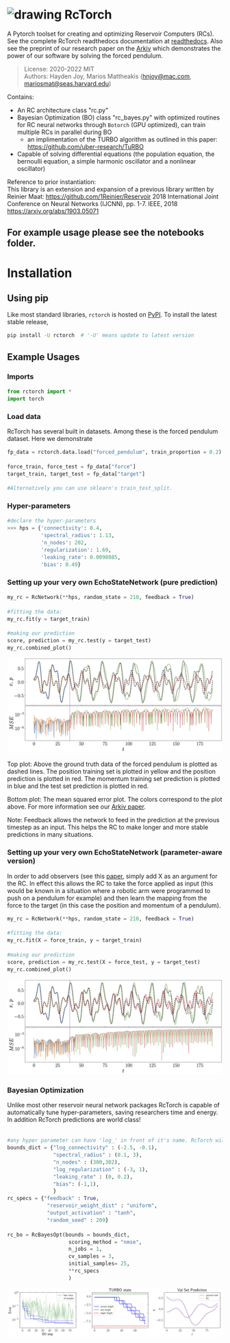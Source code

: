 <img src="https://github.com/blindedjoy/RcTorch/blob/master/fig/png/rctorch_logo.png?raw=true" alt="drawing" style="width:40px;"/> RcTorch 
=========
A Pytorch toolset for creating and optimizing Reservoir Computers (RCs). 
See the complete RcTorch readthedocs documentation at [readthedocs](https://rctorch.readthedocs.io/en/latest/).
Also see the preprint of our research paper on the [Arkiv](https://arxiv.org/abs/2207.05870) which demonstrates the power of our software by solving the forced pendulum.

>License: 2020-2022 MIT  
>Authors: Hayden Joy, Marios Mattheakis (hnjoy@mac.com, mariosmat@seas.harvard.edu)




Contains:
- An RC architecture class "rc.py"
- Bayesian Optimization (BO) class "rc_bayes.py" with optimized routines for RC neural networks through `Botorch` (GPU optimized), can train multiple RCs in parallel during BO
  - an implimentation of the TURBO algorithm as outlined in this paper: https://github.com/uber-research/TuRBO
- Capable of solving differential equations (the population equation, the bernoulli equation, a simple harmonic oscillator and a nonlinear oscillator)

Reference to prior instantiation:  
This library is an extension and expansion of a previous library written by Reinier Maat: https://github.com/1Reinier/Reservoir
2018 International Joint Conference on Neural Networks (IJCNN), pp. 1-7. IEEE, 2018  
https://arxiv.org/abs/1903.05071

## For example usage please see the notebooks folder.

# Installation

## Using pip

Like most standard libraries, `rctorch` is hosted on [PyPI](https://pypi.org/project/RcTorch/). To install the latest stable release, 

```bash
pip install -U rctorch  # '-U' means update to latest version
```
## Example Usages

### Imports

```python
from rctorch import *
import torch
```

### Load data

RcTorch has several built in datasets. Among these is the forced pendulum dataset. Here we demonstrate
```python
fp_data = rctorch.data.load("forced_pendulum", train_proportion = 0.2)

force_train, force_test = fp_data["force"]
target_train, target_test = fp_data["target"]

#Alternatively you can use sklearn's train_test_split.
```

### Hyper-parameters


```python
#declare the hyper-parameters
>>> hps = {'connectivity': 0.4,
           'spectral_radius': 1.13,
           'n_nodes': 202,
           'regularization': 1.69,
           'leaking_rate': 0.0098085,
           'bias': 0.49}
```

### Setting up your very own EchoStateNetwork (pure prediction)

```python
my_rc = RcNetwork(**hps, random_state = 210, feedback = True)

#fitting the data:
my_rc.fit(y = target_train)

#making our prediction
score, prediction = my_rc.test(y = target_test)
my_rc.combined_plot()

```

![](https://github.com/blindedjoy/RcTorch/blob/master/fig/png/traj_1.png?raw=true)

Top plot: Above the ground truth data of the forced pendulum is plotted as dashed lines. The position training set is plotted in yellow and the position prediction is plotted in red. The momentum training set prediction is plotted in blue and the test set prediction is plotted in red.

Bottom plot: The mean squared error plot. The colors correspond to the plot above. For more information see our [Arkiv paper](https://arxiv.org/abs/2207.05870). 


Note: Feedback allows the network to feed in the prediction at the previous timestep as an input. This helps the RC to make longer and more stable predictions in many situations.

### Setting up your very own EchoStateNetwork (parameter-aware version)

In order to add observers (see this [paper](https://aip.scitation.org/doi/abs/10.1063/1.4979665), simply add X as an argument for the RC. In effect this allows the RC to take the force applied as input (this would be known in a situation where a robotic arm were programmed to push on a pendulum for example) and then learn the mapping from the force to the target (in this case the position and momentum of a pendulum).

```python
my_rc = RcNetwork(**hps, random_state = 210, feedback = True)

#fitting the data:
my_rc.fit(X = force_train, y = target_train)

#making our prediction
score, prediction = my_rc.test(X = force_test, y = target_test)
my_rc.combined_plot()

```

![](https://github.com/blindedjoy/RcTorch/blob/master/fig/png/traj_2.png?raw=true)

### Bayesian Optimization

Unlike most other reservoir neural network packages RcTorch is capable of automatically tune hyper-parameters, saving researchers time and energy. In addition RcTorch predictions are world class!

```python

#any hyper parameter can have 'log_' in front of it's name. RcTorch will interpret this properly. 
bounds_dict = {"log_connectivity" : (-2.5, -0.1), 
               "spectral_radius" : (0.1, 3),
               "n_nodes" : (300,302),
               "log_regularization" : (-3, 1),
               "leaking_rate" : (0, 0.2),
               "bias": (-1,1),
               }
rc_specs = {"feedback" : True,
             "reservoir_weight_dist" : "uniform",
             "output_activation" : "tanh",
             "random_seed" : 209}

rc_bo = RcBayesOpt(bounds = bounds_dict, 
                    scoring_method = "nmse",
                    n_jobs = 1,
                    cv_samples = 3,
                    initial_samples= 25,
                    **rc_specs
                    )
```

![](https://github.com/blindedjoy/RcTorch/blob/master/fig/png/BO.png?raw=true)

